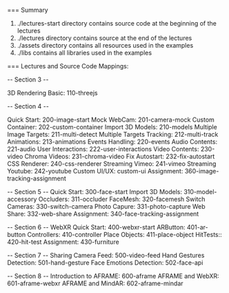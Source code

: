 === Summary

1. ./lectures-start directory contains source code at the beginning of the lectures
2. ./lectures directory contains source at the end of the lectures
3. ./assets directory contains all resources used in the examples
4. ./libs contains all libraries used in the examples

=== Lectures and Source Code Mappings:

-- Section 3 --

3D Rendering Basic: 110-threejs 

-- Section 4 --

Quick Start: 200-image-start 
Mock WebCam: 201-camera-mock
Custom Container: 202-custom-container
Import 3D Models: 210-models
Multiple Image Targets: 211-multi-detect
Multiple Targets Tracking: 212-multi-track
Animations: 213-animations
Events Handling: 220-events
Audio Contents: 221-audio
User Interactions: 222-user-interactions
Video Contents: 230-video
Chroma Videos: 231-chroma-video
Fix Autostart: 232-fix-autostart
CSS Renderer: 240-css-renderer
Streaming Vimeo: 241-vimeo
Streaming Youtube: 242-youtube
Custom UI/UX: custom-ui
Assignment: 360-image-tracking-assignment

-- Section 5 --
Quick Start: 300-face-start
Import 3D Models: 310-model-accessory
Occluders: 311-occluder
FaceMesh: 320-facemesh
Switch Cameras: 330-switch-camera
Photo Capure: 331-photo-capture
Web Share: 332-web-share
Assignment: 340-face-tracking-assignment

-- Section 6 --
WebXR Quick Start: 400-webxr-start
ARButton: 401-ar-button
Controllers: 410-controller
Place Objects: 411-place-object
HitTests:: 420-hit-test
Assignment: 430-furniture

-- Section 7 --
Sharing Camera Feed: 500-video-feed
Hand Gestures Detection: 501-hand-gesture
Face Emotions Detection: 502-face-api

-- Section 8 -- 
Introduction to AFRAME: 600-aframe
AFRAME and WebXR: 601-aframe-webxr
AFRAME and MindAR: 602-aframe-mindar
